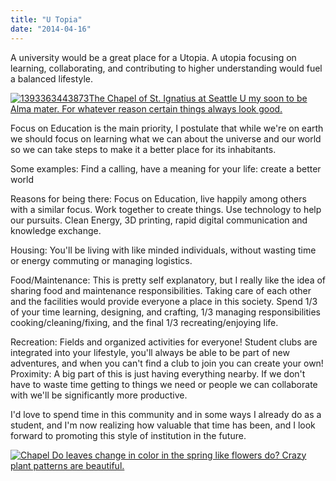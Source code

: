 ```yaml
---
title: "U Topia"
date: "2014-04-16"
---
```


A university would be a great place for a Utopia. A utopia focusing on learning, collaborating, and contributing to higher understanding would fuel a balanced lifestyle.

[![1393363443873](images/1393363443873-622x1024.jpg)The Chapel of St. Ignatius at Seattle U my soon to be Alma mater. For whatever reason certain things always look good.](http://timmyreilly.azurewebsites.net/wp-content/uploads/2014/04/1393363443873.jpg)

Focus on Education is the main priority, I postulate that while we're on earth we should focus on learning what we can about the universe and our world so we can take steps to make it a better place for its inhabitants.

Some examples: Find a calling, have a meaning for your life: create a better world

Reasons for being there: Focus on Education, live happily among others with a similar focus. Work together to create things. Use technology to help our pursuits. Clean Energy, 3D printing, rapid digital communication and knowledge exchange.

Housing: You'll be living with like minded individuals, without wasting time or energy commuting or managing logistics.

Food/Maintenance: This is pretty self explanatory, but I really like the idea of sharing food and maintenance responsibilities. Taking care of each other and the facilities would provide everyone a place in this society. Spend 1/3 of your time learning, designing, and crafting, 1/3 managing responsibilities cooking/cleaning/fixing, and the final 1/3 recreating/enjoying life.

Recreation: Fields and organized activities for everyone! Student clubs are integrated into your lifestyle, you'll always be able to be part of new adventures, and when you can't find a club to join you can create your own! Proximity: A big part of this is just having everything nearby. If we don't have to waste time getting to things we need or people we can collaborate with we'll be significantly more productive.

I'd love to spend time in this community and in some ways I already do as a student, and I'm now realizing how valuable that time has been, and I look forward to promoting this style of institution in the future.

 [![Chapel](images/IMG_20140415_104040-768x1024.jpg) Do leaves change in color in the spring like flowers do? Crazy plant patterns are beautiful.](http://timmyreilly.azurewebsites.net/wp-content/uploads/2014/04/IMG_20140415_104040.jpg)

